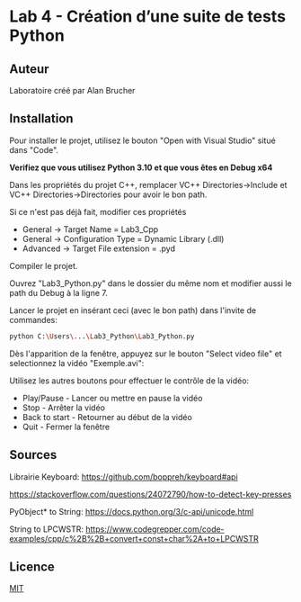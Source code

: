 # Lab 4 - Création d’une suite de tests Python

## Auteur

Laboratoire créé par Alan Brucher

## Installation

Pour installer le projet, utilisez le bouton "Open with Visual Studio" situé dans "Code".

**Verifiez que vous utilisez Python 3.10 et que vous êtes en Debug x64**

Dans les propriétés du projet C++, remplacer VC++ Directories->Include et VC++ Directories->Directories pour avoir le bon path.

Si ce n'est pas déjà fait, modifier ces propriétés

- General -> Target Name = Lab3_Cpp
- General -> Configuration Type = Dynamic Library (.dll)
- Advanced -> Target File extension = .pyd

Compiler le projet.

Ouvrez "Lab3_Python.py" dans le dossier du même nom et modifier aussi le path du Debug à la ligne 7.

Lancer le projet en insérant ceci (avec le bon path) dans l'invite de commandes:

```bash
python C:\Users\...\Lab3_Python\Lab3_Python.py
```

Dès l'apparition de la fenêtre, appuyez sur le bouton "Select video file" et selectionnez la vidéo "Exemple.avi":

Utilisez les autres boutons pour effectuer le contrôle de la vidéo:

- Play/Pause - Lancer ou mettre en pause la vidéo
- Stop - Arrêter la vidéo
- Back to start - Retourner au début de la vidéo
- Quit - Fermer la fenêtre 

## Sources 

Librairie Keyboard: https://github.com/boppreh/keyboard#api

https://stackoverflow.com/questions/24072790/how-to-detect-key-presses

PyObject* to String: https://docs.python.org/3/c-api/unicode.html

String to LPCWSTR: https://www.codegrepper.com/code-examples/cpp/c%2B%2B+convert+const+char%2A+to+LPCWSTR

## Licence

[MIT](https://choosealicense.com/licenses/mit/)
